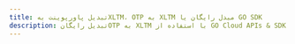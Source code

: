---title: تبدیل پاورپوینت بهXLTM، OTP به XLTM مبدل رایگان یا GO SDKdescription: تبدیل رایگانOTP به XLTM با استفاده از GO Cloud APIs & SDK. همچنین اسناد Microsoft PowerPoint را در Cloud ایجاد، ویرایش و رندر کنید.---
